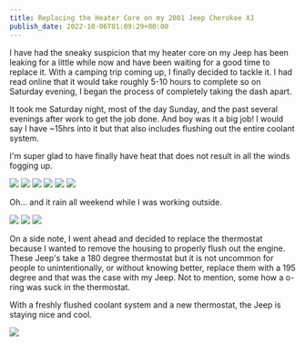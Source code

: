 ```yaml
---
title: Replacing the Heater Core on my 2001 Jeep Cherokee XJ
publish_date: 2022-10-06T01:09:29+00:00
---
```


I have had the sneaky suspicion that my heater core on my Jeep has been leaking for a little while now and have been waiting for a good time to replace it. With a camping trip coming up, I finally decided to tackle it. I had read online that it would take roughly 5-10 hours to complete so on Saturday evening, I began the process of completely taking the dash apart.

It took me Saturday night, most of the day Sunday, and the past several evenings after work to get the job done. And boy was it a big job! I would say I have ~15hrs into it but that also includes flushing out the entire coolant system. 

I'm super glad to have finally have heat that does not result in all the winds fogging up.

![](https://lukebouch-com.s3.us-west-004.backblazeb2.com/140/6b7beb3a-ab18-4a07-ad67-97762e3adad3.jpg)
![](https://lukebouch-com.s3.us-west-004.backblazeb2.com/141/08c66c03-327f-439c-9bf5-c7e121f41d23.jpg)
![](https://lukebouch-com.s3.us-west-004.backblazeb2.com/142/a85abdad-da95-438a-a29e-817d8c43ae78.jpg)
![](https://lukebouch-com.s3.us-west-004.backblazeb2.com/143/7df54762-12d2-4999-8355-c2c1420515e8.jpg)
![](https://lukebouch-com.s3.us-west-004.backblazeb2.com/144/62ad4d45-8c89-4793-8f60-3697e3f308d6.jpg)
![](https://lukebouch-com.s3.us-west-004.backblazeb2.com/145/3f74fbc7-8c73-46a5-ac0d-6838016ff4c4.jpg)

Oh... and it rain all weekend while I was working outside.

![](https://lukebouch-com.s3.us-west-004.backblazeb2.com/146/967b9c41-9c3c-43e7-956f-0049e19ab509.jpg)
![](https://lukebouch-com.s3.us-west-004.backblazeb2.com/147/2e910998-80a7-4cdd-880c-913832a118d8.jpg)
![](https://lukebouch-com.s3.us-west-004.backblazeb2.com/148/1cba68b0-6804-4283-963a-90c92d053762.jpg)

On a side note, I went ahead and decided to replace the thermostat because I wanted to remove the housing to properly flush out the engine. These Jeep's take a 180 degree thermostat but it is not uncommon for people to unintentionally, or without knowing better, replace them with a 195 degree and that was the case with my Jeep. Not to mention, some how a o-ring was suck in the thermostat.

With a freshly flushed coolant system and a new thermostat, the Jeep is staying nice and cool. 

![](https://lukebouch-com.s3.us-west-004.backblazeb2.com/149/2a12bf7e-1924-4ea5-b974-bc8dc698dfbf.jpg)
